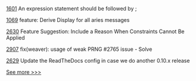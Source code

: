 
[1601](https://github.com/hyperledger/solang/pull/1601) An expression statement should be followed by ;

[1069](https://github.com/hyperledger/aries-vcx/pull/1069) feature: Derive Display for all aries messages

[2630](https://github.com/hyperledger/aries-cloudagent-python/pull/2630) Feature Suggestion: Include a Reason When Constraints Cannot Be Applied

[2907](https://github.com/hyperledger/cacti/pull/2907) fix(weaver): usage of weak PRNG #2765 issue - Solve

[2629](https://github.com/hyperledger/aries-cloudagent-python/pull/2629) Update the ReadTheDocs config in case we do another 0.10.x release


[See more >>>](https://start-here.hyperledger.org/pull-requests)
